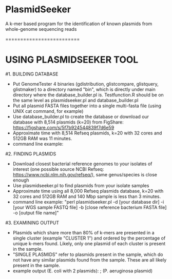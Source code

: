 # PlasmidSeeker
A k-mer based program for the identification of known plasmids from whole-genome sequencing reads

=========================

# USING PLASMIDSEEKER TOOL

#1. BUILDING DATABASE

- Put GenomeTester 4 binaries (gdistribution, glistcompare, glistquery, glistmaker) to a directory named "bin", which is directly under main directory where the database_builder.pl is. Testfunction.R should be on the same level as plasmidseeker.pl and database_builder.pl
- Put all plasmid FASTA files together into a single multi-fasta file (using UNIX cat command, for example)
- Use database_builder.pl to create the database or download our database with 8,514 plasmids (k=20) from FigShare: https://figshare.com/s/5f7b924544839f7d6e59
- Approximate time with 8,514 Refseq plasmids, k=20 with 32 cores and 512GB RAM was 11 minutes.
- command line example: 

#2. FINDING PLASMIDS

- Download closest bacterial reference genomes to your isolates of interest (one possible source NCBI Refseq: https://www.ncbi.nlm.nih.gov/refseq/), same genus/species is close enough
- Use plasmidseeker.pl to find plasmids from your isolate samples
- Approximate time using all 8,000 Refseq plasmids database, k=20 with 32 cores and 512GB RAM and 140 Mbp sample is less than 3 minutes.
- command line example: "perl plasmidseeker.pl -d [your database dir] -i [your WGS sample FASTQ file] -b [close reference bacterium FASTA file] -o [output file name]"

#3. EXAMINING OUTPUT

- Plasmids which share more than 80% of k-mers are presented in a single cluster (example "CLUSTER 1") and ordered by the percentage of unique k-mers found. Likely, only one plasmid of each cluster is present in the sample.
- "SINGLE PLASMIDS" refer to plasmids present in the sample, which do not have any similar plasmids found from the sample. These are all likely present in the sample.
- example output (E. coli with 2 plasmids): ; (P. aeruginosa plasmid)
